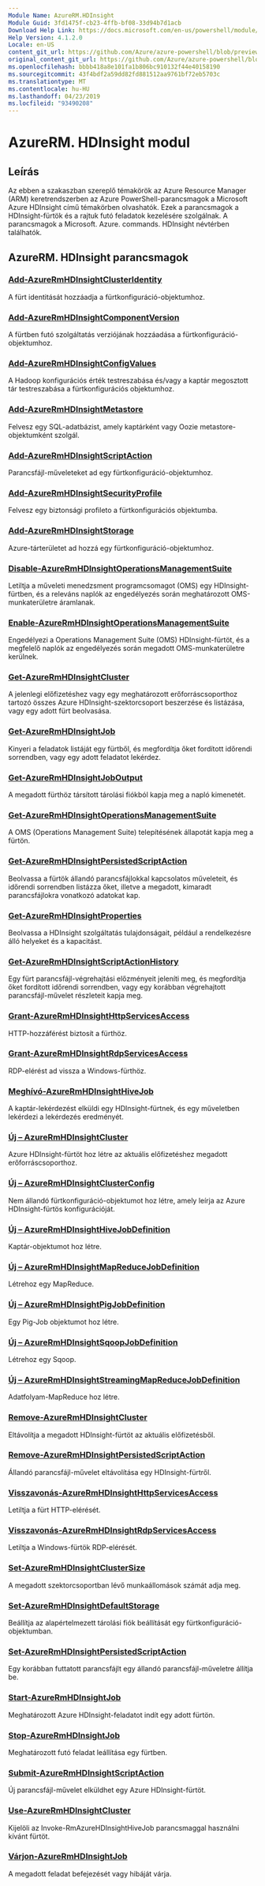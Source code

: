 ```yaml
---
Module Name: AzureRM.HDInsight
Module Guid: 3fd1475f-cb23-4ffb-bf08-33d94b7d1acb
Download Help Link: https://docs.microsoft.com/en-us/powershell/module/azurerm.hdinsight
Help Version: 4.1.2.0
Locale: en-US
content_git_url: https://github.com/Azure/azure-powershell/blob/preview/src/ResourceManager/HDInsight/Commands.HDInsight/help/AzureRM.HDInsight.md
original_content_git_url: https://github.com/Azure/azure-powershell/blob/preview/src/ResourceManager/HDInsight/Commands.HDInsight/help/AzureRM.HDInsight.md
ms.openlocfilehash: bbbb418a8e101fa1b806bc910132f44e40158190
ms.sourcegitcommit: 43f4bdf2a59dd82fd881512aa9761bf72eb5703c
ms.translationtype: MT
ms.contentlocale: hu-HU
ms.lasthandoff: 04/23/2019
ms.locfileid: "93490208"
---
```

# AzureRM. HDInsight modul
## Leírás
Az ebben a szakaszban szereplő témakörök az Azure Resource Manager (ARM) keretrendszerben az Azure PowerShell-parancsmagok a Microsoft Azure HDInsight című témakörben olvashatók. Ezek a parancsmagok a HDInsight-fürtök és a rajtuk futó feladatok kezelésére szolgálnak. A parancsmagok a Microsoft. Azure. commands. HDInsight névtérben találhatók.

## AzureRM. HDInsight parancsmagok
### [Add-AzureRmHDInsightClusterIdentity](Add-AzureRmHDInsightClusterIdentity.md)
A fürt identitását hozzáadja a fürtkonfiguráció-objektumhoz.

### [Add-AzureRmHDInsightComponentVersion](Add-AzureRmHDInsightComponentVersion.md)
A fürtben futó szolgáltatás verziójának hozzáadása a fürtkonfiguráció-objektumhoz.

### [Add-AzureRmHDInsightConfigValues](Add-AzureRmHDInsightConfigValues.md)
A Hadoop konfigurációs érték testreszabása és/vagy a kaptár megosztott tár testreszabása a fürtkonfigurációs objektumhoz.

### [Add-AzureRmHDInsightMetastore](Add-AzureRmHDInsightMetastore.md)
Felvesz egy SQL-adatbázist, amely kaptárként vagy Oozie metastore-objektumként szolgál.

### [Add-AzureRmHDInsightScriptAction](Add-AzureRmHDInsightScriptAction.md)
Parancsfájl-műveleteket ad egy fürtkonfiguráció-objektumhoz.

### [Add-AzureRmHDInsightSecurityProfile](Add-AzureRmHDInsightSecurityProfile.md)
Felvesz egy biztonsági profileto a fürtkonfigurációs objektumba.

### [Add-AzureRmHDInsightStorage](Add-AzureRmHDInsightStorage.md)
Azure-tárterületet ad hozzá egy fürtkonfiguráció-objektumhoz.

### [Disable-AzureRmHDInsightOperationsManagementSuite](Disable-AzureRmHDInsightOperationsManagementSuite.md)
Letiltja a műveleti menedzsment programcsomagot (OMS) egy HDInsight-fürtben, és a releváns naplók az engedélyezés során meghatározott OMS-munkaterületre áramlanak.

### [Enable-AzureRmHDInsightOperationsManagementSuite](Enable-AzureRmHDInsightOperationsManagementSuite.md)
Engedélyezi a Operations Management Suite (OMS) HDInsight-fürtöt, és a megfelelő naplók az engedélyezés során megadott OMS-munkaterületre kerülnek.

### [Get-AzureRmHDInsightCluster](Get-AzureRmHDInsightCluster.md)
A jelenlegi előfizetéshez vagy egy meghatározott erőforráscsoporthoz tartozó összes Azure HDInsight-szektorcsoport beszerzése és listázása, vagy egy adott fürt beolvasása.

### [Get-AzureRmHDInsightJob](Get-AzureRmHDInsightJob.md)
Kinyeri a feladatok listáját egy fürtből, és megfordítja őket fordított időrendi sorrendben, vagy egy adott feladatot lekérdez.

### [Get-AzureRmHDInsightJobOutput](Get-AzureRmHDInsightJobOutput.md)
A megadott fürthöz társított tárolási fiókból kapja meg a napló kimenetét.

### [Get-AzureRmHDInsightOperationsManagementSuite](Get-AzureRmHDInsightOperationsManagementSuite.md)
A OMS (Operations Management Suite) telepítésének állapotát kapja meg a fürtön.

### [Get-AzureRmHDInsightPersistedScriptAction](Get-AzureRmHDInsightPersistedScriptAction.md)
Beolvassa a fürtök állandó parancsfájlokkal kapcsolatos műveleteit, és időrendi sorrendben listázza őket, illetve a megadott, kimaradt parancsfájlokra vonatkozó adatokat kap.

### [Get-AzureRmHDInsightProperties](Get-AzureRmHDInsightProperties.md)
Beolvassa a HDInsight szolgáltatás tulajdonságait, például a rendelkezésre álló helyeket és a kapacitást.

### [Get-AzureRmHDInsightScriptActionHistory](Get-AzureRmHDInsightScriptActionHistory.md)
Egy fürt parancsfájl-végrehajtási előzményeit jeleníti meg, és megfordítja őket fordított időrendi sorrendben, vagy egy korábban végrehajtott parancsfájl-művelet részleteit kapja meg.

### [Grant-AzureRmHDInsightHttpServicesAccess](Grant-AzureRmHDInsightHttpServicesAccess.md)
HTTP-hozzáférést biztosít a fürthöz.

### [Grant-AzureRmHDInsightRdpServicesAccess](Grant-AzureRmHDInsightRdpServicesAccess.md)
RDP-elérést ad vissza a Windows-fürthöz.

### [Meghívó-AzureRmHDInsightHiveJob](Invoke-AzureRmHDInsightHiveJob.md)
A kaptár-lekérdezést elküldi egy HDInsight-fürtnek, és egy műveletben lekérdezi a lekérdezés eredményét.

### [Új – AzureRmHDInsightCluster](New-AzureRmHDInsightCluster.md)
Azure HDInsight-fürtöt hoz létre az aktuális előfizetéshez megadott erőforráscsoporthoz.

### [Új – AzureRmHDInsightClusterConfig](New-AzureRmHDInsightClusterConfig.md)
Nem állandó fürtkonfiguráció-objektumot hoz létre, amely leírja az Azure HDInsight-fürtös konfigurációját.

### [Új – AzureRmHDInsightHiveJobDefinition](New-AzureRmHDInsightHiveJobDefinition.md)
Kaptár-objektumot hoz létre.

### [Új – AzureRmHDInsightMapReduceJobDefinition](New-AzureRmHDInsightMapReduceJobDefinition.md)
Létrehoz egy MapReduce.

### [Új – AzureRmHDInsightPigJobDefinition](New-AzureRmHDInsightPigJobDefinition.md)
Egy Pig-Job objektumot hoz létre.

### [Új – AzureRmHDInsightSqoopJobDefinition](New-AzureRmHDInsightSqoopJobDefinition.md)
Létrehoz egy Sqoop.

### [Új – AzureRmHDInsightStreamingMapReduceJobDefinition](New-AzureRmHDInsightStreamingMapReduceJobDefinition.md)
Adatfolyam-MapReduce hoz létre.

### [Remove-AzureRmHDInsightCluster](Remove-AzureRmHDInsightCluster.md)
Eltávolítja a megadott HDInsight-fürtöt az aktuális előfizetésből.

### [Remove-AzureRmHDInsightPersistedScriptAction](Remove-AzureRmHDInsightPersistedScriptAction.md)
Állandó parancsfájl-művelet eltávolítása egy HDInsight-fürtről.

### [Visszavonás-AzureRmHDInsightHttpServicesAccess](Revoke-AzureRmHDInsightHttpServicesAccess.md)
Letiltja a fürt HTTP-elérését.

### [Visszavonás-AzureRmHDInsightRdpServicesAccess](Revoke-AzureRmHDInsightRdpServicesAccess.md)
Letiltja a Windows-fürtök RDP-elérését.

### [Set-AzureRmHDInsightClusterSize](Set-AzureRmHDInsightClusterSize.md)
A megadott szektorcsoportban lévő munkaállomások számát adja meg.

### [Set-AzureRmHDInsightDefaultStorage](Set-AzureRmHDInsightDefaultStorage.md)
Beállítja az alapértelmezett tárolási fiók beállítását egy fürtkonfiguráció-objektumban.

### [Set-AzureRmHDInsightPersistedScriptAction](Set-AzureRmHDInsightPersistedScriptAction.md)
Egy korábban futtatott parancsfájlt egy állandó parancsfájl-műveletre állítja be.

### [Start-AzureRmHDInsightJob](Start-AzureRmHDInsightJob.md)
Meghatározott Azure HDInsight-feladatot indít egy adott fürtön.

### [Stop-AzureRmHDInsightJob](Stop-AzureRmHDInsightJob.md)
Meghatározott futó feladat leállítása egy fürtben.

### [Submit-AzureRmHDInsightScriptAction](Submit-AzureRmHDInsightScriptAction.md)
Új parancsfájl-művelet elküldhet egy Azure HDInsight-fürtöt.

### [Use-AzureRmHDInsightCluster](Use-AzureRmHDInsightCluster.md)
Kijelöli az Invoke-RmAzureHDInsightHiveJob parancsmaggal használni kívánt fürtöt.

### [Várjon-AzureRmHDInsightJob](Wait-AzureRmHDInsightJob.md)
A megadott feladat befejezését vagy hibáját várja.


